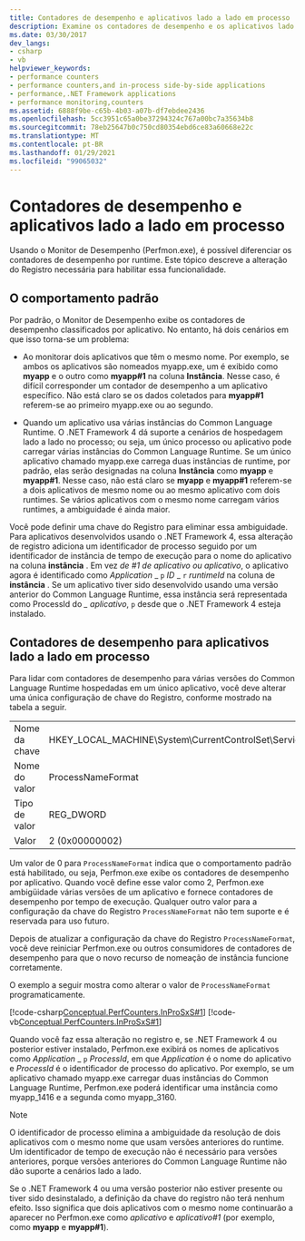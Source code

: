 ```yaml
---
title: Contadores de desempenho e aplicativos lado a lado em processo
description: Examine os contadores de desempenho e os aplicativos lado a lado no processo no .NET. Use Perfmon.exe para diferenciar os contadores de desempenho em cada tempo de execução.
ms.date: 03/30/2017
dev_langs:
- csharp
- vb
helpviewer_keywords:
- performance counters
- performance counters,and in-process side-by-side applications
- performance,.NET Framework applications
- performance monitoring,counters
ms.assetid: 6888f9be-c65b-4b03-a07b-df7ebdee2436
ms.openlocfilehash: 5cc3951c65a0be37294324c767a00bc7a35634b8
ms.sourcegitcommit: 78eb25647b0c750cd80354ebd6ce83a60668e22c
ms.translationtype: MT
ms.contentlocale: pt-BR
ms.lasthandoff: 01/29/2021
ms.locfileid: "99065032"
---
```

# <a name="performance-counters-and-in-process-side-by-side-applications"></a>Contadores de desempenho e aplicativos lado a lado em processo

Usando o Monitor de Desempenho (Perfmon.exe), é possível diferenciar os contadores de desempenho por runtime. Este tópico descreve a alteração do Registro necessária para habilitar essa funcionalidade.  
  
## <a name="the-default-behavior"></a>O comportamento padrão  

 Por padrão, o Monitor de Desempenho exibe os contadores de desempenho classificados por aplicativo. No entanto, há dois cenários em que isso torna-se um problema:  
  
- Ao monitorar dois aplicativos que têm o mesmo nome. Por exemplo, se ambos os aplicativos são nomeados myapp.exe, um é exibido como **myapp** e o outro como **myapp#1** na coluna **Instância**. Nesse caso, é difícil corresponder um contador de desempenho a um aplicativo específico. Não está claro se os dados coletados para **myapp#1** referem-se ao primeiro myapp.exe ou ao segundo.  
  
- Quando um aplicativo usa várias instâncias do Common Language Runtime. O .NET Framework 4 dá suporte a cenários de hospedagem lado a lado no processo; ou seja, um único processo ou aplicativo pode carregar várias instâncias do Common Language Runtime. Se um único aplicativo chamado myapp.exe carrega duas instâncias de runtime, por padrão, elas serão designadas na coluna **Instância** como **myapp** e **myapp#1**. Nesse caso, não está claro se **myapp** e **myapp#1** referem-se a dois aplicativos de mesmo nome ou ao mesmo aplicativo com dois runtimes. Se vários aplicativos com o mesmo nome carregam vários runtimes, a ambiguidade é ainda maior.  
  
 Você pode definir uma chave do Registro para eliminar essa ambiguidade. Para aplicativos desenvolvidos usando o .NET Framework 4, essa alteração de registro adiciona um identificador de processo seguido por um identificador de instância de tempo de execução para o nome do aplicativo na coluna **instância** . Em vez *de #1 de aplicativo ou* *aplicativo*, o aplicativo agora é identificado como *Application* _ `p` *ID* \_ `r` *runtimeId* na coluna de **instância** . Se um aplicativo tiver sido desenvolvido usando uma versão anterior do Common Language Runtime, essa instância será representada como ProcessId do *\_ aplicativo*, `p`  desde que o .NET Framework 4 esteja instalado.  
  
## <a name="performance-counters-for-in-process-side-by-side-applications"></a>Contadores de desempenho para aplicativos lado a lado em processo  

 Para lidar com contadores de desempenho para várias versões do Common Language Runtime hospedadas em um único aplicativo, você deve alterar uma única configuração de chave do Registro, conforme mostrado na tabela a seguir.  
  
|||  
|-|-|  
|Nome da chave|HKEY_LOCAL_MACHINE\System\CurrentControlSet\Services\\.NETFramework\Performance|  
|Nome do valor|ProcessNameFormat|  
|Tipo de valor|REG_DWORD|  
|Valor|2 (0x00000002)|
  
 Um valor de 0 para `ProcessNameFormat` indica que o comportamento padrão está habilitado, ou seja, Perfmon.exe exibe os contadores de desempenho por aplicativo. Quando você define esse valor como 2, Perfmon.exe ambigüidade várias versões de um aplicativo e fornece contadores de desempenho por tempo de execução. Qualquer outro valor para a configuração da chave do Registro `ProcessNameFormat` não tem suporte e é reservada para uso futuro.
  
 Depois de atualizar a configuração da chave do Registro `ProcessNameFormat`, você deve reiniciar Perfmon.exe ou outros consumidores de contadores de desempenho para que o novo recurso de nomeação de instância funcione corretamente.  
  
 O exemplo a seguir mostra como alterar o valor de `ProcessNameFormat` programaticamente.  
  
 [!code-csharp[Conceptual.PerfCounters.InProSxS#1](../../../samples/snippets/csharp/VS_Snippets_CLR/conceptual.perfcounters.inprosxs/cs/regsetting1.cs#1)]
 [!code-vb[Conceptual.PerfCounters.InProSxS#1](../../../samples/snippets/visualbasic/VS_Snippets_CLR/conceptual.perfcounters.inprosxs/vb/regsetting1.vb#1)]  
  
 Quando você faz essa alteração no registro e, se .NET Framework 4 ou posterior estiver instalado, Perfmon.exe exibirá os nomes de aplicativos como *Application* _ `p` *ProcessId*, em que *Application* é o nome do aplicativo e *ProcessId* é o identificador de processo do aplicativo. Por exemplo, se um aplicativo chamado myapp.exe carregar duas instâncias do Common Language Runtime, Perfmon.exe poderá identificar uma instância como myapp_1416 e a segunda como myapp_3160.
  
> [!NOTE]
> O identificador de processo elimina a ambiguidade da resolução de dois aplicativos com o mesmo nome que usam versões anteriores do runtime. Um identificador de tempo de execução não é necessário para versões anteriores, porque versões anteriores do Common Language Runtime não dão suporte a cenários lado a lado.  
  
 Se o .NET Framework 4 ou uma versão posterior não estiver presente ou tiver sido desinstalado, a definição da chave do registro não terá nenhum efeito. Isso significa que dois aplicativos com o mesmo nome continuarão a aparecer no Perfmon.exe como *aplicativo* e *aplicativo#1* (por exemplo, como **myapp** e **myapp#1**).
